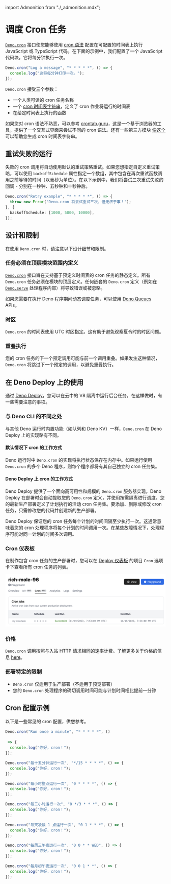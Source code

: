 import Admonition from "./_admonition.mdx";

# 调度 Cron 任务

<Admonition />

[`Deno.cron`](https://deno.land/api?s=Deno.cron&unstable=) 接口使您能够使用
[cron 语法](https://en.wikipedia.org/wiki/Cron) 配置在可配置的时间表上执行
JavaScript 或 TypeScript 代码。在下面的示例中，我们配置了一个 JavaScript
代码块，它将每分钟执行一次。

```ts title="记录消息"
Deno.cron("Log a message", "* * * * *", () => {
  console.log("这将每分钟打印一次。");
});
```

`Deno.cron` 接受三个参数：

- 一个人类可读的 cron 任务名称
- 一个 [cron 时间表字符串](https://cronitor.io/guides/cron-jobs)，定义了 cron
  作业将运行的时间表
- 在给定时间表上执行的函数

如果您对 cron 语法不熟悉，可以参考
[crontab.guru](https://crontab.guru/)，这是一个基于浏览器的工具，提供了一个交互式界面来尝试不同的
cron 语法。还有一些第三方模块
[像这个](https://www.npmjs.com/package/cron-time-generator) 可以帮助您生成 cron
时间表字符串。

## 重试失败的运行

失败的 cron
调用将自动使用默认的重试策略重试。如果您想指定自定义重试策略，可以使用
`backoffSchedule`
属性指定一个数组，其中包含在再次重试函数调用之前等待的时间（以毫秒为单位）。在以下示例中，我们将尝试三次重试失败的回调 -
分别在一秒钟、五秒钟和十秒钟后。

```ts title="重试示例"
Deno.cron("Retry example", "* * * * *", () => {
  throw new Error("Deno.cron 将尝试重试三次，但无济于事！");
}, {
  backoffSchedule: [1000, 5000, 10000],
});
```

## 设计和限制

在使用 `Deno.cron` 时，请注意以下设计细节和限制。

### 任务必须在顶层模块范围内定义

[`Deno.cron`](https://deno.land/api?s=Deno.cron&unstable=)
接口旨在支持基于预定义时间表的 cron 任务的静态定义。所有 `Deno.cron`
任务必须在模块的顶层定义。任何嵌套的 `Deno.cron` 定义（例如在
[`Deno.serve`](https://deno.land/api?s=Deno.serve&unstable=)
处理程序内部）将导致错误或被忽略。

如果您需要在执行 Deno 程序期间动态调度任务，可以使用
[Deno Queues](./queue_overview) APIs。

### 时区

`Deno.cron` 的时间表使用 UTC 时区指定。这有助于避免观察夏令时的时区问题。

### 重叠执行

您的 cron
任务的下一个预定调用可能与前一个调用重叠。如果发生这种情况，`Deno.cron`
将跳过下一个预定的调用，以避免重叠执行。

## 在 Deno Deploy 上的使用

通过 [Deno Deploy](https://www.deno.com/deploy)，您可以在云中的 V8
隔离中运行后台任务。在这样做时，有一些需要注意的事项。

### 与 Deno CLI 的不同之处

与其他 Deno 运行时内置功能（如队列和 Deno KV）一样，`Deno.cron` 在 Deno Deploy
上的实现略有不同。

#### 默认情况下 cron 的工作方式

Deno 运行时中 `Deno.cron` 的实现将执行状态保存在内存中。如果运行使用 `Deno.cron`
的多个 Deno 程序，则每个程序都将有其自己独立的 cron 任务集。

#### Deno Deploy 上 cron 的工作方式

Deno Deploy 提供了一个面向高可用性和规模的 `Deno.cron` 服务器实现。Deno Deploy
在部署时会自动提取您的 `Deno.cron`
定义，并使用按需隔离进行调度。您的最新生产部署定义了计划执行的活动 cron
任务集。要添加、删除或修改 cron 任务，只需修改您的代码并创建新的生产部署。

Deno Deploy 保证您的 cron 任务每个计划的时间间隔至少执行一次。这通常意味着您的
cron
处理程序将每个计划的时间调用一次。在某些故障情况下，处理程序可能对同一计划的时间多次调用。

### Cron 仪表板

在制作包含 cron 任务的生产部署时，您可以在
[Deploy 仪表板](https://dash.deno.com/projects) 的项目 `Cron` 选项卡下查看所有
cron 任务的列表。

![在 Deno 仪表板中列出的 cron 任务](./images/cron-tasks.png)

### 价格

`Deno.cron` 调用按照与入站 HTTP 请求相同的速率计费。了解更多关于价格的信息
[here](https://deno.com/deploy/pricing)。

### 部署特定的限制

- `Deno.cron` 仅适用于生产部署（不适用于预览部署）
- 您的 `Deno.cron` 处理程序的确切调用时间可能与计划时间相比提前一分钟

## Cron 配置示例

以下是一些常见的 cron 配置，供您参考。

```ts title="每分钟运行一次"
Deno.cron("Run once a minute", "* * * * *", ()

 => {
  console.log("你好，cron！");
});
```

```ts title="Run every fifteen minutes"
Deno.cron("每十五分钟运行一次", "*/15 * * * *", () => {
  console.log("你好，cron！");
});
```

```ts title="Run once an hour, on the hour"
Deno.cron("每小时整点运行一次", "0 * * * *", () => {
  console.log("你好，cron！");
});
```

```ts title="Run every three hours"
Deno.cron("每三小时运行一次", "0 */3 * * *", () => {
  console.log("你好，cron！");
});
```

```ts title="Run every day at 1am"
Deno.cron("每天凌晨 1 点运行一次", "0 1 * * *", () => {
  console.log("你好，cron！");
});
```

```ts title="Run every Wednesday at midnight"
Deno.cron("每周三午夜运行一次", "0 0 * * WED", () => {
  console.log("你好，cron！");
});
```

```ts title="Run on the first of the month at midnight"
Deno.cron("每月初午夜运行一次", "0 0 1 * *", () => {
  console.log("你好，cron！");
});
```
